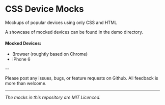 # CSS Device Mocks
Mockups of popular devices using only CSS and HTML

A showcase of mocked devices can be found in the demo directory.

#### Mocked Devices:
- Browser (roughtly based on Chrome)
- iPhone 6

--

Please post any issues, bugs, or feature requests on Github. All feedback is more than welcome.

---
_The mocks in this repository are MIT Licenced._

